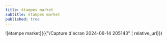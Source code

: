 ```yaml
---
title: étampes market
subtitle: étampes market
published: true
---
```

![étampe market]({{"/Capture d'écran 2024-06-14 205143" | relative_url}})

